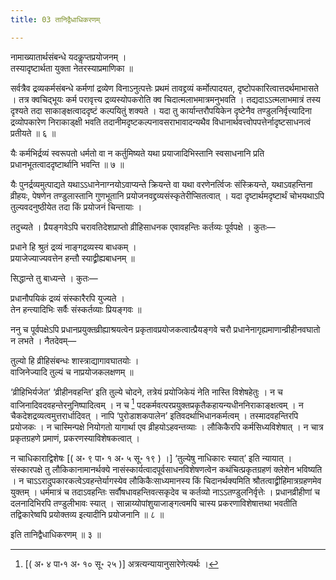 ```yaml
---
title: 03 तानिद्वैधाधिकरणम्

---
```

नामाख्यातार्थसंबन्धे यदकॢप्तप्रयोजनम् ।  
तस्यादृष्टार्थता युक्ता नेतरस्याप्रमाणिका ॥  


सर्वत्रैव द्रव्यकर्मसंबन्धे कर्मणां द्रव्येण विनाऽनुत्पत्तेः प्रथमं तावद्द्रव्यं कर्मोत्पादयत, दृष्टोपकारित्वात्तदर्थमाभासते । तत्र क्वचिद्भूयः कर्म परावृत्त्य द्रव्यस्योपकरोति क्व चिदात्मलाभमात्रमनुभवति । तद्यदाऽऽत्मलाभमात्रं तस्य दृश्यते तदा साकाङ्क्षत्वाददृष्टं कल्पयितुं शक्यते । यदा तु कार्यान्तरौपयिकेन दृष्टेनैव तण्डुलनिर्वृत्त्यादिना द्रव्योपकारेण निराकाड्क्षी भवति तदानीमदृष्टकल्पनावसराभावादन्यथैव विधानार्थवत्त्वोपपत्तेर्नादृष्टसाधनत्वं प्रतीयते ॥ ६ ॥

यैः कर्मभिर्द्रव्यं स्वरूपतो धर्मतो वा न कर्तुमिष्यते यथा प्रयाजादिभिस्तानि स्वसाधनानि प्रति प्रधानभूतत्वाददृष्टार्थानि भवन्ति ॥ ७ ॥

यैः पुनर्द्रव्यमुत्पाद्यते यथाऽऽधानेनाग्नयोऽवाप्यन्ते क्रियन्ते वा यथा वरणेनर्त्विजः संस्क्रियन्ते, यथाऽवहन्तिना व्रीहयः, पेषणेन तण्डुलास्तानि गुणभूतानि प्रयोजनवद्द्रव्यसंस्कृतेरीप्सितत्वात् । यदा दृष्टार्थमदृष्टार्थं चोभयथाऽपि तुल्यवदनुष्ठीयेत तदा किं प्रयोजनं चिन्तायाः ।

तदुच्यते । प्रैयङ्गवेऽपि चरावतिदेशप्राप्तो व्रीहिसाधनक एवावहन्तिः कर्तव्यः पूर्वपक्षे । कुतः—

प्रधाने हि श्रुतं द्रव्यं नाङ्गद्रव्यस्य बाधकम् ।  
प्रयाजेज्याज्यवत्तेन हन्तौ स्याद्व्रीह्यबाधनम् ॥  


सिद्धान्ते तु बाध्यन्ते । कुतः—

प्रधानौपयिकं द्रव्यं संस्कारैरपि युज्यते ।  
तेन हन्त्यादिभिः सर्वैः संस्कर्तव्याः प्रियङ्गवः ॥  


ननु च पूर्वपक्षेऽपि प्रधानप्रयुक्तव्रीह्याश्रयत्वेन प्रकृतावप्रयोजकत्वात्प्रैयङ्गवे चरौ प्रधानेनागृह्यमाणान्व्रीहीनवघातो न लभते । नैतदेवम्—

तुल्यो हि व्रीहिसंबन्धः शास्त्राद्यागावघातयोः ।  
वाजिनेज्यादि तुल्यं च नाप्रयोजकलक्षणम् ॥  


‘व्रीहिभिर्यजेत’ ‘व्रीहीनवहन्ति’ इति तुल्ये चोदने, तत्रेयं प्रयोजिकेयं नेति नास्ति विशेषहेतुः । न च वाजिनादिवदवहन्तेरनुनिष्पादित्वम् । न च [^1] पदकर्मवत्परप्रयुक्तप्रकृतैकहायन्यधीननिराकाङ्क्षत्वम् । न चैकदेशद्रव्यत्वमुत्तरार्धादिवत् । नापि ‘पुरोडाशकपालेन’ इतिवदर्थाभिधानकर्मत्वम् । तस्मादवहन्तिरपि प्रयोजकः । न चास्मिन्पक्षे नियोगतो यागार्था एव व्रीहयोऽहवन्तव्याः । लौकिकैरपि कर्मसिध्यविशेषात् । न चात्र प्रकृतग्रहणे प्रमाणं, प्रकरणस्याविशेषकत्वात् ।

[^1]:  \[( अ॰ ४ पा॰१ अ॰ १० सू॰ २५ )\]  अत्रत्यन्यायानुसारेणेत्यर्थः ।


न चाधिकाराद्विशेषः  \[( अ॰ ९ पा॰ १ अ॰ ५ सू॰ १९ ) ।\] ‘तुल्येषु नाधिकारः स्यात्’ इति न्यायात् । संस्कारपक्षे तु लौकिकानामानर्थक्ये नासंस्कार्यत्वादपूर्वसाधनविशेषणत्वेन कथंचित्प्रकृतग्रहणं क्लेशेन भविष्यति । न चाऽऽरादुपकारकत्वेऽवहन्तेर्यागस्येव लौकिकैःसाध्यमानस्य किं चिदानर्थक्यमिति श्रौतत्वाद्व्रीहिमात्रग्रहणमेव युक्तम् । धर्ममात्रं च तदाऽवहन्तिः सर्वौषधावहन्तिवत्सकृदेव च कर्तव्यो नाऽऽतण्डुलनिर्वृत्तेः । प्रधानव्रीहीणां च दलनादिभिरपि तण्डुलीभावः स्यात् । सान्नाय्योपांशुयाजाङ्गत्वमपि चास्य प्रकरणाविशेषात्तथा भवतीति तद्विकारेष्वपि प्रयोक्तव्य इत्यादीनि प्रयोजनानि ॥ ८ ॥

इति तानिद्वैधाधिकरणम् ॥ ३ ॥